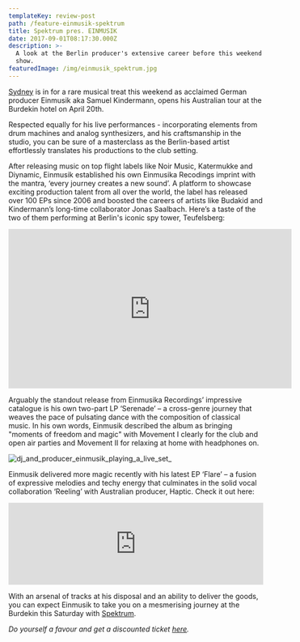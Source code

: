 ```yaml
---
templateKey: review-post
path: /feature-einmusik-spektrum
title: Spektrum pres. EINMUSIK
date: 2017-09-01T08:17:30.000Z
description: >-
  A look at the Berlin producer's extensive career before this weekend's Sydney
  show. 
featuredImage: /img/einmusik_spektrum.jpg
---
```

[Sydney](https://ravereviewz.net/feature-events) is in for a rare musical treat this weekend as acclaimed German producer Einmusik aka Samuel Kindermann, opens his Australian tour at the Burdekin hotel on April 20th. 
<br>

Respected equally for his live performances - incorporating elements from drum machines and analog synthesizers, and his craftsmanship in the studio, you can be sure of a masterclass as the Berlin-based artist effortlessly translates his productions to the club setting.
<br>

After releasing music on top flight labels like Noir Music, Katermukke and Diynamic, Einmusik established his own Einmusika Recodings imprint with the mantra, ‘every journey creates a new sound’. A platform to showcase exciting production talent from all over the world, the label has released over 100 EPs since 2006 and boosted the careers of artists like Budakid and Kindermann’s long-time collaborator Jonas Saalbach. Here’s a taste of the two of them performing at Berlin's iconic spy tower, Teufelsberg:

<iframe src="https://www.facebook.com/plugins/video.php?href=https%3A%2F%2Fwww.facebook.com%2Feinmusik%2Fvideos%2F10155362915704387%2F&show_text=0&width=560" width="560" height="315" style="border:none;overflow:hidden" scrolling="no" frameborder="0" allowTransparency="true" allowFullScreen="true"></iframe>

Arguably the standout release from Einmusika Recordings’ impressive catalogue is his own two-part LP ‘Serenade’ – a cross-genre journey that weaves the pace of pulsating dance with the composition of classical music. In his own words, Einmusik described the album as bringing "moments of freedom and magic" with Movement I clearly for the club and open air parties and Movement II for relaxing at home with headphones on.


![dj_and_producer_einmusik_playing_a_live_set_](/img/einmusik_dj.jpg)

Einmusik delivered more magic recently with his latest EP ‘Flare’ – a fusion of expressive melodies and techy energy that culminates in the solid vocal collaboration ‘Reeling’ with Australian producer, Haptic. Check it out here:

<iframe src="https://embed.beatport.com/?id=11648346&type=track" width="100%" height="162" frameborder="0" scrolling="no" style="max-width:600px;"></iframe>

With an arsenal of tracks at his disposal and an ability to deliver the goods, you can expect Einmusik to take you on a mesmerising journey at the Burdekin this Saturday with [Spektrum](https://ravereviewz.net/interview/eden-worthington-spektrum). 

_Do yourself a favour and get a discounted ticket _[_here_](https://l.facebook.com/l.php?u=https%3A%2F%2Fwww.residentadvisor.net%2Fevents%2F1250756%3Fp%3DMailchimp%26fbclid%3DIwAR3fDzgeGhW-obDoGxXZ0dV8B86Q-y3sJtnAuwnUJVg-SYxriGp-7fsNBIM&h=AT0xTLcHknmJx_efRsJCPQmqatvC7NplLrPAT0yZSR0VYgk4LhUNHSN3p_T9WWzFFsO_pmYV8TVNrmu6kHXNYO5Lh7LCxlTUaWjAMHpP0aGaVxhyMnxXTBknLc5z1wWBdAI)_._
